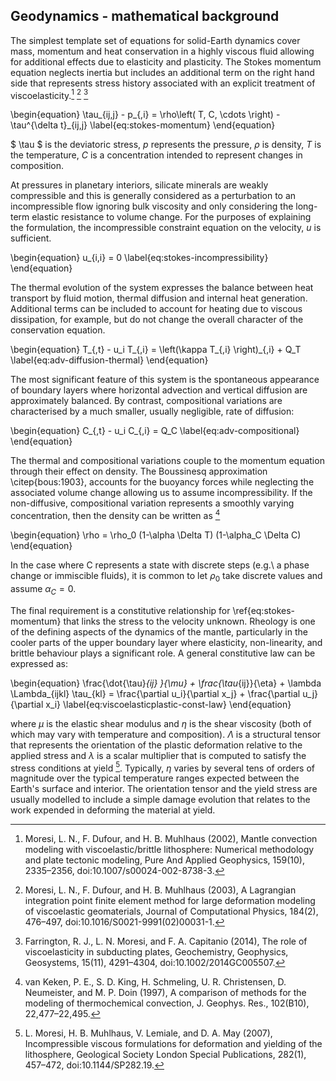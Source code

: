 ## Geodynamics - mathematical background

The simplest template set of equations for solid-Earth dynamics cover mass, momentum and heat conservation in a highly viscous fluid allowing for additional effects due to elasticity and plasticity. The Stokes momentum equation neglects inertia but includes an additional term on the right hand side that represents stress history associated with an explicit treatment of viscoelasticity.[^1] [^2] [^3]


\begin{equation}
 	\tau_{ij,j} - p_{,i} = \rho\left( T, C, \cdots \right) - \tau^{\delta t}_{ij,j}
	\label{eq:stokes-momentum}
\end{equation}

$ \tau $ is the deviatoric stress, $p$ represents the pressure, $\rho$ is density, $T$ is the temperature, $C$ is a concentration intended to represent changes in composition.

At pressures in planetary interiors, silicate minerals are weakly compressible and this is generally considered as a perturbation to an incompressible flow ignoring bulk viscosity and only considering the long-term elastic resistance to volume change. For the purposes of explaining the formulation, the incompressible constraint equation on the velocity, $u$ is sufficient.

\begin{equation}
	u_{i,i} = 0
	\label{eq:stokes-incompressibility}
\end{equation}

The thermal evolution of the system expresses the balance between heat transport by fluid motion, thermal diffusion and internal heat generation. Additional terms can be included to account for heating due to viscous dissipation, for example, but do not change the overall character of the conservation equation.  

\begin{equation}
	T_{,t} - u_i T_{,i} = \left(\kappa T_{,i} \right)_{,i} + Q_T
	\label{eq:adv-diffusion-thermal}
\end{equation}

The most significant feature of this system is the spontaneous appearance of boundary layers where horizontal advection and vertical diffusion are approximately balanced. By contrast, compositional variations are characterised by a much smaller, usually negligible, rate of diffusion:

\begin{equation}
	C_{,t} - u_i C_{,i} =  Q_C
	\label{eq:adv-compositional}
\end{equation}

The thermal and compositional variations couple to the momentum equation through their effect on density. The Boussinesq approximation \citep{bous:1903}, accounts for the buoyancy forces while neglecting the associated volume change allowing us to assume incompressibility. If the non-diffusive, compositional variation represents a smoothly varying concentration, then the density can be written as [^4]

\begin{equation}
	\rho = \rho_0 (1-\alpha \Delta T) (1-\alpha_C \Delta C)
\end{equation}

In the case where C represents a state with discrete steps (e.g.\ a phase change or immiscible fluids), it is common to let $\rho_0$ take discrete values and assume $\alpha_C=0$.

The final requirement is a constitutive relationship for \ref{eq:stokes-momentum} that links the stress to the velocity unknown. Rheology is one of the defining aspects of the dynamics of the mantle, particularly in the cooler parts of the upper boundary layer where elasticity, non-linearity, and brittle behaviour plays a significant role. A general constitutive law can be expressed as:

\begin{equation}
	\frac{\dot{\tau}_{ij} }{\mu} +
	\frac{\tau_{ij}}{\eta} +
	\lambda \Lambda_{ijkl} \tau_{kl} =
	\frac{\partial u_i}{\partial x_j} + \frac{\partial u_j}{\partial x_i}
	\label{eq:viscoelasticplastic-const-law}
\end{equation}

where $\mu$ is the elastic shear modulus and $\eta$ is the shear viscosity (both of which may vary with temperature and composition). $\Lambda$ is a structural tensor that represents the orientation of the plastic deformation relative to the applied stress and $\lambda$ is a scalar multiplier that is computed to satisfy the stress conditions at yield [^5]. Typically, $\eta$ varies by several tens of orders of magnitude over the typical temperature ranges expected between the Earth's surface and interior. The orientation tensor and the yield stress are usually modelled to include a simple damage evolution that relates to the work expended in deforming the material at yield.



[^1]:
    Moresi, L. N., F. Dufour, and H. B. Muhlhaus (2002), Mantle convection modeling with viscoelastic/brittle lithosphere: Numerical methodology and plate tectonic modeling, Pure And Applied Geophysics, 159(10), 2335–2356, doi:10.1007/s00024-002-8738-3.

[^2]:
    Moresi, L. N., F. Dufour, and H. B. Muhlhaus (2003), A Lagrangian integration point finite element method for large deformation modeling of viscoelastic geomaterials, Journal of Computational Physics, 184(2), 476–497, doi:10.1016/S0021-9991(02)00031-1.

[^3]:
    Farrington, R. J., L. N. Moresi, and F. A. Capitanio (2014), The role of viscoelasticity in subducting plates, Geochemistry, Geophysics, Geosystems, 15(11), 4291–4304, doi:10.1002/2014GC005507.

[^4]:
    van Keken, P. E., S. D. King, H. Schmeling, U. R. Christensen, D. Neumeister, and M. P. Doin (1997), A comparison of methods for the modeling of thermochemical convection, J. Geophys. Res., 102(B10), 22,477–22,495.

[^5]:
    L. Moresi, H. B. Muhlhaus, V. Lemiale, and D. A. May (2007), Incompressible viscous formulations for deformation and yielding of the lithosphere, Geological Society London Special Publications, 282(1), 457–472, doi:10.1144/SP282.19.
